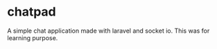 # chatpad
A simple chat application made with laravel and socket io. This was for learning purpose.
